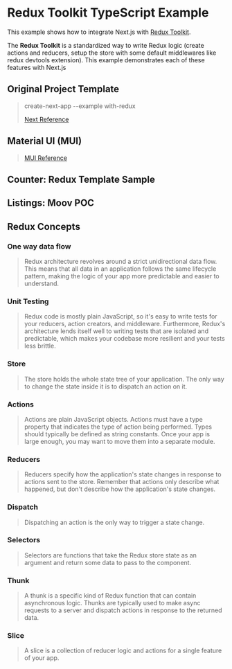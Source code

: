 # Redux Toolkit TypeScript Example

This example shows how to integrate Next.js with [Redux Toolkit](https://redux-toolkit.js.org).

The **Redux Toolkit** is a standardized way to write Redux logic (create actions and reducers, setup the store with some default middlewares like redux devtools extension). This example demonstrates each of these features with Next.js

## Original Project Template
> create-next-app --example with-redux
> 
> [Next Reference](https://redux.js.org/introduction/getting-started)

## Material UI (MUI)
> [MUI Reference](https://mui.com/material-ui/getting-started/overview/)

## Counter: Redux Template Sample
## Listings: Moov POC 

## Redux Concepts
### One way data flow
> Redux architecture revolves around a strict unidirectional data flow.  This means that all data in an application follows the same lifecycle pattern, making the logic of your app more predictable and easier to understand.

### Unit Testing
> Redux code is mostly plain JavaScript, so it's easy to write tests for your reducers, action creators, and middleware.  Furthermore, Redux's architecture lends itself well to writing tests that are isolated and predictable, which makes your codebase more resilient and your tests less brittle.

### Store
> The store holds the whole state tree of your application. The only way to change the state inside it is to dispatch an action on it.

### Actions
> Actions are plain JavaScript objects. Actions must have a type property that indicates the type of action being performed. 
> Types should typically be defined as string constants. Once your app is large enough, you may want to move them into a separate module.

### Reducers
> Reducers specify how the application's state changes in response to actions sent to the store. 
> Remember that actions only describe what happened, but don't describe how the application's state changes.

### Dispatch
> Dispatching an action is the only way to trigger a state change.

### Selectors
> Selectors are functions that take the Redux store state as an argument and return some data to pass to the component.

### Thunk
> A thunk is a specific kind of Redux function that can contain asynchronous logic. 
> Thunks are typically used to make async requests to a server and dispatch actions in response to the returned data.

### Slice
> A slice is a collection of reducer logic and actions for a single feature of your app.
